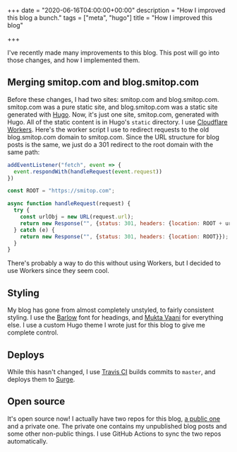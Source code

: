 +++
date = "2020-06-16T04:00:00+00:00"
description = "How I improved this blog a bunch."
tags = ["meta", "hugo"]
title = "How I improved this blog"

+++

I've recently made many improvements to this blog. This post will go into those changes, and how I implemented them.

## Merging smitop.com and blog.smitop.com
Before these changes, I had two sites: smitop.com and blog.smitop.com. smitop.com was a pure static site, and blog.smitop.com was a static site generated with [Hugo](https://gohugo.io/). Now, it's just one site, smitop.com, generated with Hugo. All of the static content is in Hugo's `static` directory. I use [Cloudflare Workers](https://workers.cloudflare.com/). Here's the worker script I use to redirect requests to the old blog.smitop.com domain to smitop.com. Since the URL structure for blog posts is the same, we just do a 301 redirect to the root domain with the same path:
```js
addEventListener("fetch", event => {
  event.respondWith(handleRequest(event.request))
})

const ROOT = "https://smitop.com";

async function handleRequest(request) {
  try {
    const urlObj = new URL(request.url);
    return new Response("", {status: 301, headers: {location: ROOT + urlObj.pathname}});
  } catch (e) {
    return new Response("", {status: 301, headers: {location: ROOT}});
  }
}
```

There's probably a way to do this without using Workers, but I decided to use Workers since they seem cool.

## Styling
My blog has gone from almost completely unstyled, to fairly consistent styling. I use the [Barlow](https://fonts.google.com/specimen/Barlow) font for headings, and [Mukta Vaani](https://fonts.google.com/specimen/Mukta+Vaani) for everything else. I use a custom Hugo theme I wrote just for this blog to give me complete control.

## Deploys
While this hasn't changed, I use [Travis CI](https://travis-ci.com/) builds commits to `master`, and deploys them to [Surge](https://surge.sh/).

## Open source
It's open source now! I actually have two repos for this blog, [a public one](https://github.com/Smittyvb/smitop.com) and a private one. The private one contains my unpublished blog posts and some other non-public things. I use GitHub Actions to sync the two repos automatically.
